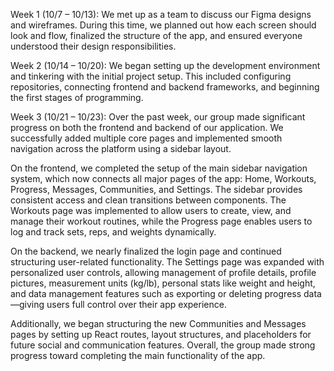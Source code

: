Week 1 (10/7 – 10/13):
We met up as a team to discuss our Figma designs and wireframes. During this time, we planned out how each screen should look and flow, finalized the structure of the app, and ensured everyone understood their design responsibilities.

Week 2 (10/14 – 10/20):
We began setting up the development environment and tinkering with the initial project setup. This included configuring repositories, connecting frontend and backend frameworks, and beginning the first stages of programming.

Week 3 (10/21 – 10/23):
Over the past week, our group made significant progress on both the frontend and backend of our application. We successfully added multiple core pages and implemented smooth navigation across the platform using a sidebar layout.

On the frontend, we completed the setup of the main sidebar navigation system, which now connects all major pages of the app: Home, Workouts, Progress, Messages, Communities, and Settings. The sidebar provides consistent access and clean transitions between components. The Workouts page was implemented to allow users to create, view, and manage their workout routines, while the Progress page enables users to log and track sets, reps, and weights dynamically.

On the backend, we nearly finalized the login page and continued structuring user-related functionality. The Settings page was expanded with personalized user controls, allowing management of profile details, profile pictures, measurement units (kg/lb), personal stats like weight and height, and data management features such as exporting or deleting progress data—giving users full control over their app experience.

Additionally, we began structuring the new Communities and Messages pages by setting up React routes, layout structures, and placeholders for future social and communication features. Overall, the group made strong progress toward completing the main functionality of the app.
